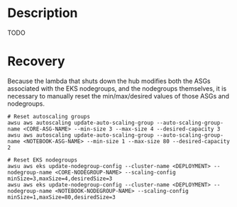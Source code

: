 
# Description
TODO

# Recovery 

Because the lambda that shuts down the hub modifies both the ASGs associated with the EKS nodegroups, and the nodegroups themselves, it is necessary to manually reset the min/max/desired values of those ASGs and nodegroups.

```
# Reset autoscaling groups
awsu aws autoscaling update-auto-scaling-group --auto-scaling-group-name <CORE-ASG-NAME> --min-size 3 --max-size 4 --desired-capacity 3
awsu aws autoscaling update-auto-scaling-group --auto-scaling-group-name <NOTEBOOK-ASG-NAME> --min-size 1 --max-size 80 --desired-capacity 2

# Reset EKS nodegroups
awsu aws eks update-nodegroup-config --cluster-name <DEPLOYMENT> --nodegroup-name <CORE-NODEGROUP-NAME> --scaling-config minSize=3,maxSize=4,desiredSize=3
awsu aws eks update-nodegroup-config --cluster-name <DEPLOYMENT> --nodegroup-name <NOTEBOOK-NODEGROUP-NAME> --scaling-config minSize=1,maxSize=80,desiredSize=3
```
